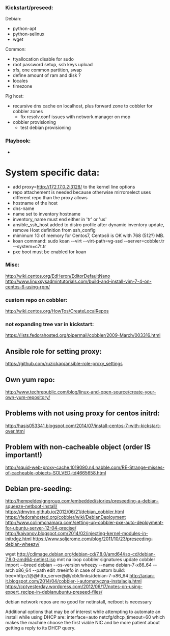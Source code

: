 ### Kickstart/preseed:
 Debian:
 - python-apt
 - python-selinux
 - wget

 Common:
 - ttyallocation disable for sudo
 - root password setup, ssh keys upload
 - xfs, one common partition, swap
 - define amount of ram and disk ?
 - locales
 - timezone

Pig host:
 - recursive dns cache on localhost, plus forward zone to cobbler for cobbler
   zones
   - fix resolv.conf issues with network manager on mop
 - cobbler provisioning
   - test debian provisioning

### Playbook:
- <None>

# System specific data:
- add proxy=http://172.17.0.2:3128/ to the kernel line options
- repo attachement is needed because otherwise mirrorselect uses different repo
    than the proxy allows
- hostname of the host
- dns-name
- name set to inventory hostname
- inventory_name must end either in 'tr' or 'us'
- ansible_ssh_host added to distro profile after dynamic inventory update,
  remove Host definition from ssh_config
- mimimum 1G of memory for Centos7, Centos6 is OK with 768 (512?) MB.
- koan command:
  sudo koan --virt --virt-path=vg-ssd --server=cobbler.tr    --system=c7t.tr
- pxe boot must be enabled for koan

### Misc:
http://wiki.centos.org/EdHeron/EditorDefaultNano
http://www.linuxsysadmintutorials.com/build-and-install-vim-7-4-on-centos-6-using-rpm/

### custom repo on cobbler:
http://wiki.centos.org/HowTos/CreateLocalRepos

### not expanding tree var in kickstart:
https://lists.fedorahosted.org/pipermail/cobbler/2009-March/003316.html

## Ansible role for setting proxy:
https://github.com/ruzickap/ansible-role-proxy_settings

## Own yum repo:
http://www.techrepublic.com/blog/linux-and-open-source/create-your-own-yum-repository/

## Problems with not using proxy for centos initrd:
http://hasis053341.blogspot.com/2014/07/install-centos-7-with-kickstart-over.html

## Problem with non-cacheable object (order IS important!)
http://squid-web-proxy-cache.1019090.n4.nabble.com/RE-Strange-misses-of-cacheable-objects-SOLVED-td4665658.html

## Debian pre-seeding:
http://hempeldesigngroup.com/embedded/stories/preseeding-a-debian-squeeze-netboot-install/
https://dmytro.github.io/2012/06/21/debian_cobbler.html
https://fedorahosted.org/cobbler/wiki/DebianDeployment
http://www.colinmcnamara.com/setting-up-cobbler-pxe-auto-deployment-for-ubuntu-server-12-04-precise/
http://kaivanov.blogspot.com/2014/02/injecting-kernel-modules-in-initrdgz.html
https://www.soljerome.com/blog/2011/10/23/preseeding-debian-wheezy/

wget http://cdimage.debian.org/debian-cd/7.8.0/amd64/iso-cd/debian-7.8.0-amd64-netinst.iso
mnt na loop
cobbler signatures update
cobbler import --breed debian --os-version wheezy --name debian-7-x86_64 --arch x86_64 --path 
edit .treeinfo
in case of custom build: tree=http://@@http_server@@/cblr/links/debian-7-x86_64
http://arian-it.blogspot.com/2014/04/cobbler-i-automatyczna-instalacja.html
https://cptyesterday.wordpress.com/2012/06/17/notes-on-using-expert_recipe-in-debianubuntu-preseed-files/

debian network repos are no good for netinstall, netboot is necessary

Additional options that may be of interest while attempting to automate an install while using DHCP are: interface=auto netcfg/dhcp_timeout=60 which makes the machine choose the first viable NIC and be more patient about getting a reply to its DHCP query. 
